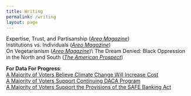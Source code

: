 ```yaml
---
title: Writing
permalink: /writing
layout: page
---
```


Expertise, Trust, and Partisanship ([_Areo Magazine_](https://areomagazine.com/2021/08/23/expertise-trust-and-partisanship/))\
Institutions vs. Individuals ([_Areo Magazine_](https://areomagazine.com/2020/09/01/institutions-vs-individuals-how-we-judge-our-political-opponents/))\
On Vegetarianism ([_Areo Magazine_](https://areomagazine.com/2022/05/03/why-becoming-a-vegetarian-is-not-the-best-way-to-save-animals/))\ 
The Dream Denied: Black Oppression in the North and South ([_The American Prospect_](https://prospect.org/essaycontest/suhan-kacholia/))


**For Data For Progress**:\
[A Majority of Voters Believe Climate Change Will Increase Cost](https://www.dataforprogress.org/blog/2022/12/6/a-majority-of-voters-believe-climate-change-will-increase-costs)\
[A Majority of Voters Support Continuing DACA Program](https://www.dataforprogress.org/blog/2022/10/25/a-majority-of-voters-support-continuing-daca-program)\
[A Majority of Voters Support the Provisions of the SAFE Banking Act](https://www.dataforprogress.org/blog/2022/11/28/a-majority-of-voters-support-the-provisions-of-the-safe-banking-act)
